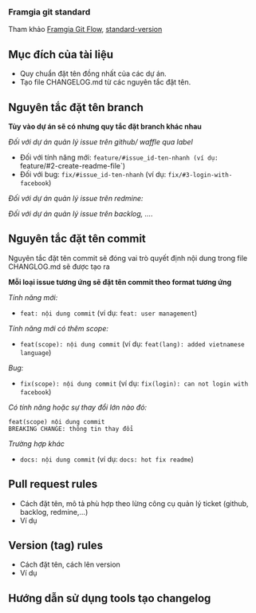 ### Framgia git standard
Tham khảo [Framgia Git Flow](https://github.com/framgia/coding-standards/blob/master/vn/git/flow.md), [standard-version](https://github.com/conventional-changelog/standard-version)

## Mục đích của tài liệu
- Quy chuẩn đặt tên đồng nhất của các dự án.
- Tạo file CHANGELOG.md từ các nguyên tắc đặt tên.

## Nguyên tắc đặt tên branch

**Tùy vào dự án sẽ có nhưng quy tắc đặt branch khác nhau**

*Đối với dự án quản lý issue trên github/ waffle qua label*

- Đối với tính năng mới: `feature/#issue_id-ten-nhanh (ví dụ: `feature/#2-create-readme-file`)
- Đối với bug: `fix/#issue_id-ten-nhanh` (ví dụ: `fix/#3-login-with-facebook`)

*Đối với dự án quản lý issue trên redmine:*

*Đối với dự án quản lý issue trên backlog, ....*

## Nguyên tắc đặt tên commit
Nguyên tắc đặt tên commit sẽ đóng vai trò quyết định nội dung trong file CHANGLOG.md sẽ được tạo ra

**Mỗi loại issue tương ứng sẽ đặt tên commit theo format tương ứng**

*Tính năng mới:*

- `feat: nội dung commit` (ví dụ: `feat: user management`)

*Tính năng mới có thêm scope:*

- `feat(scope): nội dung commit` (ví dụ: `feat(lang): added vietnamese language`)

*Bug:*

- `fix(scope): nội dung commit` (ví dụ: `fix(login): can not login with facebook`)

*Có tính năng hoặc sự thay đổi lớn nào đó:*

  ```
  feat(scope) nội dung commit
  BREAKING CHANGE: thông tin thay đổi
  ```

*Trường hợp khác*

- `docs: nội dung commit` (ví dụ: `docs: hot fix readme`)

## Pull request rules
- Cách đặt tên, mô tả phù hợp theo lừng công cụ quản lý ticket (github, backlog, redmine,...)
- Ví dụ

## Version (tag) rules
- Cách đặt tên, cách lên version
- Ví dụ

## Hướng dẫn sử dụng tools tạo changelog

